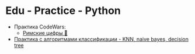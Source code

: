 # Edu - Practice - Python
* Практика CodeWars:
  * [Римские цифры 🙈](CodeWars/RomeDigits.py)
* [Практика с алгоритмами классификации - KNN, naive bayes, decision tree](ML/ML-Classification.ipynb)
